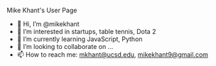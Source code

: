 Mike Khant's User Page

- 👋 Hi, I’m @mikekhant
- 👀 I’m interested in startups, table tennis, Dota 2
- 🌱 I’m currently learning JavaScript, Python
- 💞️ I’m looking to collaborate on ...
- 📫 How to reach me: mkhant@ucsd.edu, mikekhant9@gmail.com
